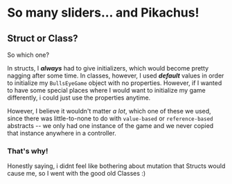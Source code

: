
# So many sliders... and Pikachus!

## Struct or Class?
So which one?

In structs, I ***always*** had to give initializers, which would become pretty nagging after some time. In classes, however, I used ***default*** values in order to initialize my `BullsEyeGame` object with no properties. However, if I wanted to have some special places where I would want to initialize my game differently, i could just use the properties anytime.  

However, I believe it wouldn't matter *a lot*, which one of these we used, since there was little-to-none to do with `value-based` or `reference-based` abstracts -- we only had one instance of the game and we never copied that instance anywhere in a controller.

### That's why!
Honestly saying, i didnt feel like bothering about mutation that Structs would cause me, so I went with the good old Classes :)

